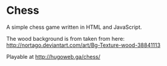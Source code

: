 # Chess
A simple chess game written in HTML and JavaScript.

The wood background is from taken from here: <http://nortago.deviantart.com/art/Bg-Texture-wood-38841113>

Playable at <http://hugoweb.ga/chess/>
